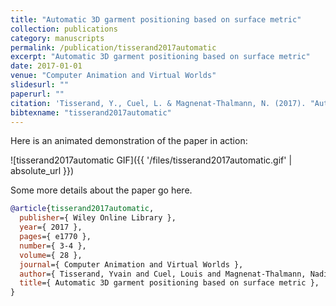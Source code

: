 ```yaml
---
title: "Automatic 3D garment positioning based on surface metric"
collection: publications
category: manuscripts
permalink: /publication/tisserand2017automatic
excerpt: "Automatic 3D garment positioning based on surface metric"
date: 2017-01-01
venue: "Computer Animation and Virtual Worlds"
slidesurl: ""
paperurl: ""
citation: 'Tisserand, Y., Cuel, L. & Magnenat-Thalmann, N. (2017). "Automatic 3D garment positioning based on surface metric." Computer Animation and Virtual Worlds, 28(3-4). e1770.'
bibtexname: "tisserand2017automatic"
---
```


Here is an animated demonstration of the paper in action:

![tisserand2017automatic GIF]({{ '/files/tisserand2017automatic.gif' | absolute_url }})

Some more details about the paper go here.

```bibtex
@article{tisserand2017automatic,
  publisher={ Wiley Online Library },
  year={ 2017 },
  pages={ e1770 },
  number={ 3-4 },
  volume={ 28 },
  journal={ Computer Animation and Virtual Worlds },
  author={ Tisserand, Yvain and Cuel, Louis and Magnenat-Thalmann, Nadia },
  title={ Automatic 3D garment positioning based on surface metric },
}
```
